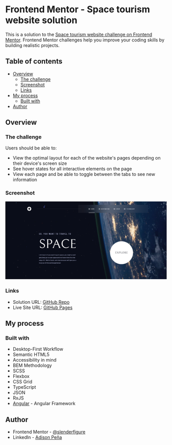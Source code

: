 # Frontend Mentor - Space tourism website solution

This is a solution to the [Space tourism website challenge on Frontend Mentor](https://www.frontendmentor.io/challenges/space-tourism-multipage-website-gRWj1URZ3). Frontend Mentor challenges help you improve your coding skills by building realistic projects. 
## Table of contents

- [Overview](#overview)
  - [The challenge](#the-challenge)
  - [Screenshot](#screenshot)
  - [Links](#links)
- [My process](#my-process)
  - [Built with](#built-with)
- [Author](#author)

## Overview

### The challenge

Users should be able to:

- View the optimal layout for each of the website's pages depending on their device's screen size
- See hover states for all interactive elements on the page
- View each page and be able to toggle between the tabs to see new information

### Screenshot

![](./screenshot.png)

### Links

- Solution URL: [GitHub Repo](https://github.com/slenderfigure/frontend-mentor-challenge-2)
- Live Site URL: [GitHub Pages](https://slenderfigure.github.io/frontend-mentor-challenge-2/)

## My process

### Built with

- Desktop-First Workflow
- Semantic HTML5
- Accessibility in mind
- BEM Methodology
- SCSS
- Flexbox
- CSS Grid
- TypeScript
- JSON
- RxJS
- [Angular](https://angular.io/) - Angular Framework

## Author

- Frontend Mentor - [@slenderfigure](https://www.frontendmentor.io/profile/slenderfigure)
- LinkedIn - [Adison Peña](https://www.linkedin.com/in/adison-pe%C3%B1a-945b36218/)